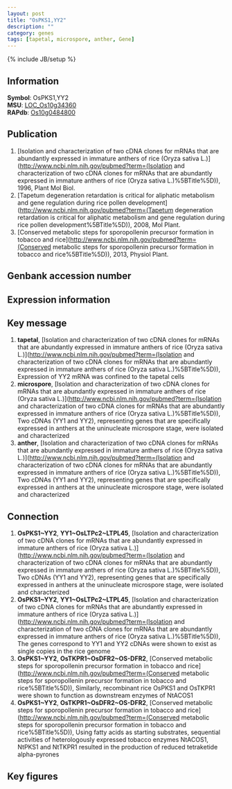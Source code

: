 ```yaml
---
layout: post
title: "OsPKS1,YY2"
description: ""
category: genes
tags: [tapetal, microspore, anther, Gene]
---
```

{% include JB/setup %}

## Information
__Symbol__: OsPKS1,YY2  
__MSU__: [LOC_Os10g34360](http://rice.plantbiology.msu.edu/cgi-bin/ORF_infopage.cgi?orf=LOC_Os10g34360)  
__RAPdb__: [Os10g0484800](http://rapdb.dna.affrc.go.jp/viewer/gbrowse_details/irgsp1?name=Os10g0484800)  

## Publication
1. [Isolation and characterization of two cDNA clones for mRNAs that are abundantly expressed in immature anthers of rice (Oryza sativa L.)](http://www.ncbi.nlm.nih.gov/pubmed?term=(Isolation and characterization of two cDNA clones for mRNAs that are abundantly expressed in immature anthers of rice (Oryza sativa L.)%5BTitle%5D)), 1996, Plant Mol Biol.
2. [Tapetum degeneration retardation is critical for aliphatic metabolism and gene regulation during rice pollen development](http://www.ncbi.nlm.nih.gov/pubmed?term=(Tapetum degeneration retardation is critical for aliphatic metabolism and gene regulation during rice pollen development%5BTitle%5D)), 2008, Mol Plant.
3. [Conserved metabolic steps for sporopollenin precursor formation in tobacco and rice](http://www.ncbi.nlm.nih.gov/pubmed?term=(Conserved metabolic steps for sporopollenin precursor formation in tobacco and rice%5BTitle%5D)), 2013, Physiol Plant.

## Genbank accession number

## Expression information

## Key message
1. __tapetal__, [Isolation and characterization of two cDNA clones for mRNAs that are abundantly expressed in immature anthers of rice (Oryza sativa L.)](http://www.ncbi.nlm.nih.gov/pubmed?term=(Isolation and characterization of two cDNA clones for mRNAs that are abundantly expressed in immature anthers of rice (Oryza sativa L.)%5BTitle%5D)),  Expression of YY2 mRNA was confined to the tapetal cells
2. __microspore__, [Isolation and characterization of two cDNA clones for mRNAs that are abundantly expressed in immature anthers of rice (Oryza sativa L.)](http://www.ncbi.nlm.nih.gov/pubmed?term=(Isolation and characterization of two cDNA clones for mRNAs that are abundantly expressed in immature anthers of rice (Oryza sativa L.)%5BTitle%5D)),  Two cDNAs (YY1 and YY2), representing genes that are specifically expressed in anthers at the uninucleate microspore stage, were isolated and characterized
3. __anther__, [Isolation and characterization of two cDNA clones for mRNAs that are abundantly expressed in immature anthers of rice (Oryza sativa L.)](http://www.ncbi.nlm.nih.gov/pubmed?term=(Isolation and characterization of two cDNA clones for mRNAs that are abundantly expressed in immature anthers of rice (Oryza sativa L.)%5BTitle%5D)),  Two cDNAs (YY1 and YY2), representing genes that are specifically expressed in anthers at the uninucleate microspore stage, were isolated and characterized

## Connection
1. __OsPKS1~YY2__, __YY1~OsLTPc2~LTPL45__, [Isolation and characterization of two cDNA clones for mRNAs that are abundantly expressed in immature anthers of rice (Oryza sativa L.)](http://www.ncbi.nlm.nih.gov/pubmed?term=(Isolation and characterization of two cDNA clones for mRNAs that are abundantly expressed in immature anthers of rice (Oryza sativa L.)%5BTitle%5D)),  Two cDNAs (YY1 and YY2), representing genes that are specifically expressed in anthers at the uninucleate microspore stage, were isolated and characterized
2. __OsPKS1~YY2__, __YY1~OsLTPc2~LTPL45__, [Isolation and characterization of two cDNA clones for mRNAs that are abundantly expressed in immature anthers of rice (Oryza sativa L.)](http://www.ncbi.nlm.nih.gov/pubmed?term=(Isolation and characterization of two cDNA clones for mRNAs that are abundantly expressed in immature anthers of rice (Oryza sativa L.)%5BTitle%5D)),  The genes correspond to YY1 and YY2 cDNAs were shown to exist as single copies in the rice genome
3. __OsPKS1~YY2__, __OsTKPR1~OsDFR2~OS-DFR2__, [Conserved metabolic steps for sporopollenin precursor formation in tobacco and rice](http://www.ncbi.nlm.nih.gov/pubmed?term=(Conserved metabolic steps for sporopollenin precursor formation in tobacco and rice%5BTitle%5D)),  Similarly, recombinant rice OsPKS1 and OsTKPR1 were shown to function as downstream enzymes of NtACOS1
4. __OsPKS1~YY2__, __OsTKPR1~OsDFR2~OS-DFR2__, [Conserved metabolic steps for sporopollenin precursor formation in tobacco and rice](http://www.ncbi.nlm.nih.gov/pubmed?term=(Conserved metabolic steps for sporopollenin precursor formation in tobacco and rice%5BTitle%5D)),  Using fatty acids as starting substrates, sequential activities of heterologously expressed tobacco enzymes NtACOS1, NtPKS1 and NtTKPR1 resulted in the production of reduced tetraketide alpha-pyrones

## Key figures


